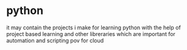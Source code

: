 # python
it may contain the projects i make for learning python with the help of project based learning and other libreraries which are important for automation and scripting pov for cloud
